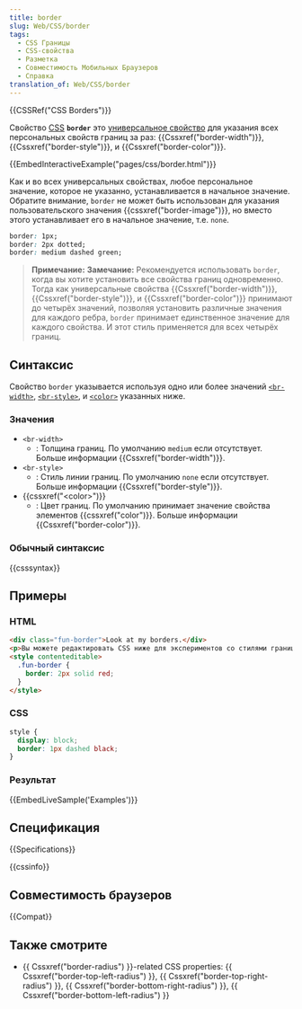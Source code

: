 ```yaml
---
title: border
slug: Web/CSS/border
tags:
  - CSS Границы
  - CSS-свойства
  - Разметка
  - Совместимость Мобильных Браузеров
  - Справка
translation_of: Web/CSS/border
---
```

{{CSSRef("CSS Borders")}}

Свойство [CSS](/ru/docs/CSS) **`border`** это [универсальное свойство](/ru/docs/Web/CSS/Shorthand_properties) для указания всех персональных свойств границ за раз: {{Cssxref("border-width")}}, {{Cssxref("border-style")}}, и {{Cssxref("border-color")}}.

{{EmbedInteractiveExample("pages/css/border.html")}}

Как и во всех универсальных свойствах, любое персональное значение, которое не указанно, устанавливается в начальное значение. Обратите внимание, `border` не может быть использован для указания пользовательского значения {{cssxref("border-image")}}, но вместо этого устанавливает его в начальное значение, т.е. `none`.

```css
border: 1px;
border: 2px dotted;
border: medium dashed green;
```

> **Примечание:** **Замечание:** Рекомендуется использовать `border`, когда вы хотите установить все свойства границ одновременно. Тогда как универсальные свойства {{Cssxref("border-width")}}, {{Cssxref("border-style")}}, и {{Cssxref("border-color")}} принимают до четырёх значений, позволяя установить различные значения для каждого ребра, `border` принимает единственное значение для каждого свойства. И этот стиль применяется для всех четырёх границ.

## Синтаксис

Свойство `border` указывается используя одно или более значений [`<br-width>`](#br-width), [`<br-style>`](#br-style), и [`<color>`](#color) указанных ниже.

### Значения

- `<br-width>`
  - : Толщина границ. По умолчанию `medium` если отсутствует. Больше информации {{Cssxref("border-width")}}.
- `<br-style>`
  - : Стиль линии границ. По умолчанию `none` если отсутствует. Больше информации {{Cssxref("border-style")}}.
- {{cssxref("&lt;color&gt;")}}
  - : Цвет границ. По умолчанию принимает значение свойства элементов {{cssxref("color")}}. Больше информации {{Cssxref("border-color")}}.

### Обычный синтаксис

{{csssyntax}}

## Примеры

### HTML

```html
<div class="fun-border">Look at my borders.</div>
<p>Вы можете редактировать CSS ниже для экспериментов со стилями границ!</p>
<style contenteditable>
  .fun-border {
    border: 2px solid red;
  }
</style>
```

### CSS

```css
style {
  display: block;
  border: 1px dashed black;
}
```

### Результат

{{EmbedLiveSample('Examples')}}

## Спецификация

{{Specifications}}

{{cssinfo}}

## Совместимость браузеров

{{Compat}}

## Также смотрите

- {{ Cssxref("border-radius") }}-related CSS properties: {{ Cssxref("border-top-left-radius") }}, {{ Cssxref("border-top-right-radius") }}, {{ Cssxref("border-bottom-right-radius") }}, {{ Cssxref("border-bottom-left-radius") }}
